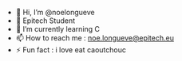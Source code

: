 - 👋 Hi, I’m @noelongueve
- 👀 Epitech Student
- 🌱 I’m currently learning C
- 📫 How to reach me : noe.longueve@epitech.eu
- ⚡ Fun fact : i love eat caoutchouc
